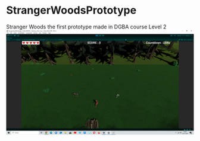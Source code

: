 # StrangerWoodsPrototype
Stranger Woods the first prototype made in DGBA course Level 2
![Logo del Progetto](images/prototype_game.jpg)